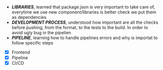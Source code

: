 - ***LIBRARIES***, learned that package.json is very important to take care of, everytime we use new component/libraries is better check we put them as dependencies
- ***DEVELOPMENT PROCESS***, understood how important are all the checks before pushing, from the format, to the tests to the build. In order to avoid ugly bug in the pipelien
- ***PIPELINE***, learning how to handle pipelines errors and why is importat to follow specific steps


- [x] Frontend
- [x] Pipeline
- [x] CI/CD